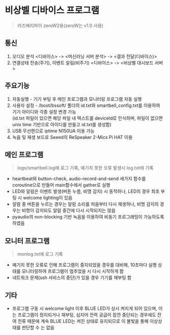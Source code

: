 # 비상벨 디바이스 프로그램
> 라즈베리파이 zeroW2용(zeroW는 v1.0 사용)

## 통신
1. 오디오 분석 
<디바이스> -> <머신러닝 서버 분석> -> <결과 전달(디바이스)>
2. 연결상태 전송(주기), 이벤트 알림(비주기)
<디바이스> -> <비상벨 대시보드 서버>

## 주요기능
1. 자동실행 - 기기 부팅 후 메인 프로그램과 모니터링 프로그램 자동 실행
2. 사용자 설정 - /boot/bssoft/ 폴더의 id.txt와 smartbell_config.txt를 이용하여 기기 아이디와 각종 설정 변경 가능  
    (id.txt 파일이 있으면 해당 파일 내 텍스트를 deviceId로 인식하며, 파일이 없으면 unix time 기반으로 아이디를 만들고 id.txt를 생성함)  
3. USB 무선랜으로 iptime N150UA 이용 가능
4. 녹음 및 재생 보드로 Seeed의 ReSpeaker 2-Mics Pi HAT 이용

## 메인 프로그램
> logs/smartbell.log에 로그 기록, 예기치 못한 오류 발생시 log.txt에 기록
- heartbeat와 button-check, audio-record-and-send 세가지 함수를 coroutine으로 만들어 main함수에서 gather로 실행
- LED와 알람은 이벤트 발생(버튼 누름, 비명 감지) 시 동작하나, LED의 경우 최초 부팅 시 welcome lighting이 있음
- 알람 중 버튼을 누르는 경우는 알람 소리를 처음부터 다시 재생하나, 비명 감지의 경우는 비명이 감지되도 알람 중간에 다시 시작되지는 않음
- pyaudio의 non-blocking 기반 녹음을 이용하여 비동기 프로그래밍이 가능하도록 하였음

## 모니터 프로그램
> monlog.txt에 로그 기록
- 예기치 못한 오류로 인해 프로그램이 중지되었을 경우를 대비해, 10초마다 실행 상태를 모니터링하여 프로그램이 멈추었을 시 다시 시작하게 함
- 네트워크 문제(ssh 서비스의 중단)가 있을 경우 기기를 재부팅 함

## 기타
- 프로그램 구동 시 welcome light 이후 BLUE LED가 상시 켜지게 되어 있으며, 이는 프로그램이 정지되거나 재부팅, 
심지어 전력 공급이 잠깐 중단되는 경우에도 잔여 전류 때문에 계속 BLUE LED는 켜진 상태로 유지되므로 이 불빛을 통해 이상상태를 판단할 수 는 없음 
